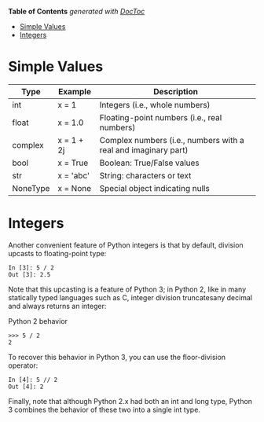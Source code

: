 <!-- START doctoc generated TOC please keep comment here to allow auto update -->
<!-- DON'T EDIT THIS SECTION, INSTEAD RE-RUN doctoc TO UPDATE -->
**Table of Contents**  *generated with [DocToc](https://github.com/thlorenz/doctoc)*

- [Simple Values](#simple-values)
- [Integers](#integers)

<!-- END doctoc generated TOC please keep comment here to allow auto update -->

# Simple Values

|  Type   |   Example   | Description|
|---------|-------------|------------|
|int      | x = 1       | Integers (i.e., whole numbers) |
|float    | x = 1.0     | Floating-point numbers (i.e., real numbers) |
|complex  | x = 1 + 2j  | Complex numbers (i.e., numbers with a real and imaginary part) |
|bool     | x = True    | Boolean: True/False values |
|str      |  x = 'abc'  | String: characters or text |
|NoneType | x = None    | Special object indicating nulls |

# Integers

Another convenient feature of Python integers is that by default, division upcasts to floating-point type:

```
In [3]: 5 / 2
Out [3]: 2.5
```

Note that this upcasting is a feature of Python 3; in Python 2, like in many statically typed languages such as C, integer division truncatesany decimal and always returns an integer:

Python 2 behavior
```
>>> 5 / 2
2
```

To recover this behavior in Python 3, you can use the floor-division operator:

```
In [4]: 5 // 2
Out [4]: 2
```

Finally, note that although Python 2.x had both an int and long type, Python 3 combines the behavior of these two into a single int
type.
